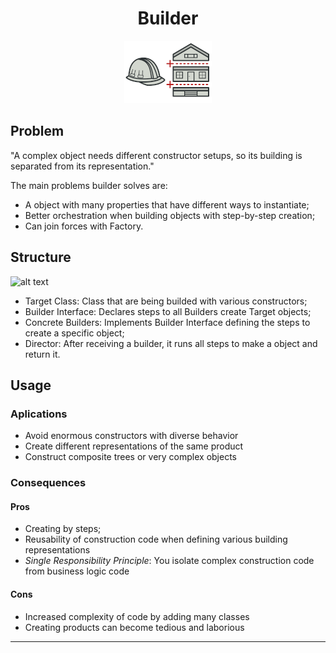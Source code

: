 <h1 align='center'>Builder</h1>

<p align='center'>
	<img src='../../../.github/builder.png' alt='Factory'>
</p>

## Problem

"A complex object needs different constructor setups, so its building is separated from its representation."

The main problems builder solves are:

- A object with many properties that have different ways to instantiate;
- Better orchestration when building objects with step-by-step creation;
- Can join forces with Factory. 

## Structure

![alt text](https://refactoring.guru/images/patterns/diagrams/builder/structure.png "Builder UML Diagram")

- Target Class: Class that are being builded with various constructors;
- Builder Interface: Declares steps to all Builders create Target objects;
- Concrete Builders: Implements Builder Interface defining the steps to create a specific object;
- Director: After receiving a builder, it runs all steps to make a object and return it.

## Usage

### Aplications
- Avoid enormous constructors with diverse behavior
- Create different representations of the same product
- Construct composite trees or very complex objects

### Consequences
#### Pros
- Creating by steps;
- Reusability of construction code when defining various building representations
- *Single Responsibility Principle*: You isolate complex construction code from business logic code

#### Cons
- Increased complexity of code by adding many classes
- Creating products can become tedious and laborious 

---